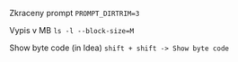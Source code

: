 Zkraceny prompt
``PROMPT_DIRTRIM=3``

Vypis v MB
``ls -l --block-size=M``

Show byte code (in Idea)
``shift + shift -> Show byte code``
